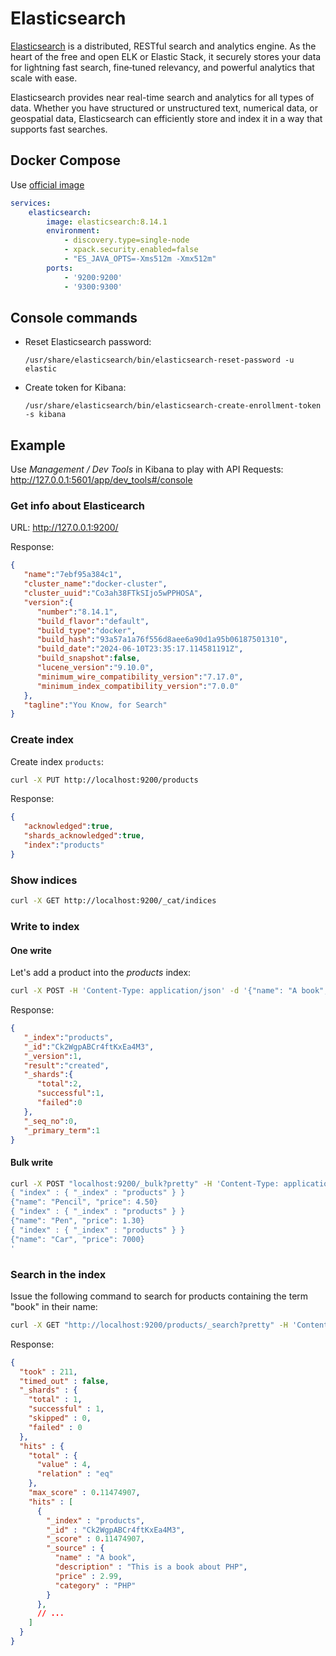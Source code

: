 # Elasticsearch

[Elasticsearch](https://www.elastic.co/guide/en/elasticsearch/reference/current/index.html) is a distributed, RESTful search and analytics engine.
As the heart of the free and open ELK or Elastic Stack, it securely stores your data for lightning fast search, 
fine‑tuned relevancy, and powerful analytics that scale with ease.

Elasticsearch provides near real-time search and analytics for all types of data. 
Whether you have structured or unstructured text, numerical data, or geospatial data, 
Elasticsearch can efficiently store and index it in a way that supports fast searches.

## Docker Compose

Use [official image](https://hub.docker.com/_/elasticsearch)

```yaml
services:
    elasticsearch:
        image: elasticsearch:8.14.1
        environment:
            - discovery.type=single-node
            - xpack.security.enabled=false
            - "ES_JAVA_OPTS=-Xms512m -Xmx512m"
        ports:
            - '9200:9200'
            - '9300:9300'
```

## Console commands

- Reset Elasticsearch password:
    ```
    /usr/share/elasticsearch/bin/elasticsearch-reset-password -u elastic
    ```

- Create token for Kibana:
    ```
    /usr/share/elasticsearch/bin/elasticsearch-create-enrollment-token -s kibana
    ```

## Example

Use *Management / Dev Tools* in Kibana to play with API Requests: http://127.0.0.1:5601/app/dev_tools#/console

### Get info about Elasticearch

URL: http://127.0.0.1:9200/

Response:

```json
{
   "name":"7ebf95a384c1",
   "cluster_name":"docker-cluster",
   "cluster_uuid":"Co3ah38FTkSIjo5wPPHOSA",
   "version":{
      "number":"8.14.1",
      "build_flavor":"default",
      "build_type":"docker",
      "build_hash":"93a57a1a76f556d8aee6a90d1a95b06187501310",
      "build_date":"2024-06-10T23:35:17.114581191Z",
      "build_snapshot":false,
      "lucene_version":"9.10.0",
      "minimum_wire_compatibility_version":"7.17.0",
      "minimum_index_compatibility_version":"7.0.0"
   },
   "tagline":"You Know, for Search"
}
```

### Create index

Create index `products`: 

```bash
curl -X PUT http://localhost:9200/products
```

Response: 

```json
{
   "acknowledged":true,
   "shards_acknowledged":true,
   "index":"products"
}
```

### Show indices

```bash
curl -X GET http://localhost:9200/_cat/indices
```

### Write to index

#### One write

Let's add a product into the *products* index:

```bash
curl -X POST -H 'Content-Type: application/json' -d '{"name": "A book", "price": 2.99}' http://localhost:9200/products/_doc
```

Response: 

```json
{
   "_index":"products",
   "_id":"Ck2WgpABCr4ftKxEa4M3",
   "_version":1,
   "result":"created",
   "_shards":{
      "total":2,
      "successful":1,
      "failed":0
   },
   "_seq_no":0,
   "_primary_term":1
}
```

#### Bulk write

```bash
curl -X POST "localhost:9200/_bulk?pretty" -H 'Content-Type: application/json' -d'
{ "index" : { "_index" : "products" } }
{"name": "Pencil", "price": 4.50}
{ "index" : { "_index" : "products" } }
{"name": "Pen", "price": 1.30}
{ "index" : { "_index" : "products" } }
{"name": "Car", "price": 7000}
'

```

### Search in the index

Issue the following command to search for products containing the term "book" in their name:

```bash
curl -X GET "http://localhost:9200/products/_search?pretty" -H 'Content-Type: application/json' -d' { "query": { "match": { "name": "book" } } }'
```

Response:

```json
{
  "took" : 211,
  "timed_out" : false,
  "_shards" : {
    "total" : 1,
    "successful" : 1,
    "skipped" : 0,
    "failed" : 0
  },
  "hits" : {
    "total" : {
      "value" : 4,
      "relation" : "eq"
    },
    "max_score" : 0.11474907,
    "hits" : [
      {
        "_index" : "products",
        "_id" : "Ck2WgpABCr4ftKxEa4M3",
        "_score" : 0.11474907,
        "_source" : {
          "name" : "A book",
          "description" : "This is a book about PHP",
          "price" : 2.99,
          "category" : "PHP"
        }
      },
      // ...
    ]
  }
}
```
